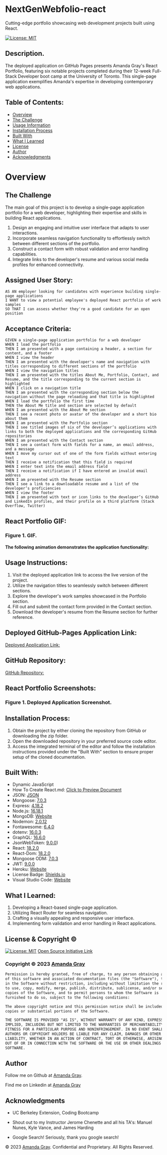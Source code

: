 # NextGenWebfolio-react

Cutting-edge portfolio showcasing web development projects built using React.


[![License: MIT](https://img.shields.io/badge/License-MIT-yellow.svg)](https://opensource.org/licenses/MIT)

## Description.
The deployed application on GitHub Pages presents Amanda Gray's React Portfolio, featuring six notable projects completed during their 12-week Full-Stack Developer boot camp at the University of Toronto. This single-page application exemplifies Amanda's expertise in developing contemporary web applications.


## Table of Contents:
- [Overview](#Overview)
- [The Challenge](#The-Challenge)
- [Usage Information](#Usage-Information)
- [Installation Process](#Installation-Process)
- [Built With](#Built-With)
- [What I Learned](#What-I-Learned)
- [License](#License)
- [Author](#Author)
- [Acknowledgments](#Acknowledgments)

# Overview

## The Challenge
The main goal of this project is to develop a single-page application portfolio for a web developer, highlighting their expertise and skills in building React applications.

1. Design an engaging and intuitive user interface that adapts to user interactions.
2. Incorporate seamless navigation functionality to effortlessly switch between different sections of the portfolio.
3. Construct a contact form with robust validation and error handling capabilities.
4. Integrate links to the developer's resume and various social media profiles for enhanced connectivity.


## Assigned User Story:
```
AS AN employer looking for candidates with experience building single-page applications
I WANT to view a potential employee's deployed React portfolio of work samples
SO THAT I can assess whether they're a good candidate for an open position
```

## Acceptance Criteria:
```
GIVEN a single-page application portfolio for a web developer
WHEN I load the portfolio
THEN I am presented with a page containing a header, a section for content, and a footer
WHEN I view the header
THEN I am presented with the developer's name and navigation with titles corresponding to different sections of the portfolio
WHEN I view the navigation titles
THEN I am presented with the titles About Me, Portfolio, Contact, and Resume, and the title corresponding to the current section is highlighted
WHEN I click on a navigation title
THEN I am presented with the corresponding section below the navigation without the page reloading and that title is highlighted
WHEN I load the portfolio the first time
THEN the About Me title and section are selected by default
WHEN I am presented with the About Me section
THEN I see a recent photo or avatar of the developer and a short bio about them
WHEN I am presented with the Portfolio section
THEN I see titled images of six of the developer’s applications with links to both the deployed applications and the corresponding GitHub repositories
WHEN I am presented with the Contact section
THEN I see a contact form with fields for a name, an email address, and a message
WHEN I move my cursor out of one of the form fields without entering text
THEN I receive a notification that this field is required
WHEN I enter text into the email address field
THEN I receive a notification if I have entered an invalid email address
WHEN I am presented with the Resume section
THEN I see a link to a downloadable resume and a list of the developer’s proficiencies
WHEN I view the footer
THEN I am presented with text or icon links to the developer’s GitHub and LinkedIn profiles, and their profile on a third platform (Stack Overflow, Twitter)
```

##  React Portfolio GIF:
### Figure 1. GIF.

#### The following animation demonstrates the application functionality:


## Usage Instructions:
1. Visit the deployed application link to access the live version of the project.
2. Utilize the navigation titles to seamlessly switch between different sections.
3. Explore the developer's work samples showcased in the Portfolio section.
4. Fill out and submit the contact form provided in the Contact section.
5. Download the developer's resume from the Resume section for further reference.

## Deployed GitHub-Pages Application Link:
[Deployed Application Link:]()

## GitHub Repository:
[GitHub Repository:](https://github.com/Berkeleycodingmomma/NextGenWebfolio-react)


## React Portfolio Screenshots:
### Figure 1. Deployed Application Screenshot.


## Installation Process:
1. Obtain the project by either cloning the repository from GitHub or downloading the zip folder.
2. Open the downloaded repository in your preferred source code editor.
3. Access the integrated terminal of the editor and follow the installation instructions provided under the "Built With" section to ensure proper setup of the cloned documentation.

## Built With:
- Dynamic JavaScript
- How To Create React.md: [Click to Preview Document](./src/documentation/HowToCreateReact.md)
- JSON: [JSON](https://www.npmjs.com/package/json)
- Mongoose: [7.0.3](https://www.npmjs.com/package/mongoose)
- Express: [4.18.2](https://www.npmjs.com/package/express)
- Node.js: [16.18.1](https://nodejs.org/en/blog/release/v16.18.1/)
- MongoDB: [Website](https://www.mongodb.com/)
- Nodemon: [2.0.12](https://www.npmjs.com/package/nodemon/v/2.0.12)
- Fontawesome: [6.4.0](https://www.npmjs.com/package/@fortawesome/)
- dotenv: [16.0.3](https://www.npmjs.com/package/dotenv)
- GraphQL: [16.6.0](https://www.npmjs.com/package/graphql)
- JsonWebToken: [9.0.0](https://www.npmjs.com/package/jsonwebtoken))
- React: [18.2.0](https://www.npmjs.com/package/react)
- React-Dom: [18.2.0](https://www.npmjs.com/package/react-dom)
- Mongoose ODM: [7.0.3](https://mongoosejs.com)
- JWT: [9.0.0](https://jwt.io)
- Heroku: [Website](https://www.heroku.com/platform)
- License Badge: [Shields.io](https://shields.io/)
- Visual Studio Code: [Website](https://code.visualstudio.com/)

## What I Learned:
1. Developing a React-based single-page application.
2. Utilizing React Router for seamless navigation.
3. Crafting a visually appealing and responsive user interface.
4. Implementing form validation and error handling in React applications.

## License & Copyright ©
  
[![License: MIT](https://img.shields.io/badge/License-MIT-yellow.svg)](https://opensource.org/licenses/MIT) [Open Source Initiative Link](https://opensource.org/licenses/MIT)

### Copyright © 2023 [Amanda Gray](https://github.com/Berkeleycodingmomma)
```md
Permission is hereby granted, free of charge, to any person obtaining a copy
of this software and associated documentation files (the "Software"), to deal
in the Software without restriction, including without limitation the rights
to use, copy, modify, merge, publish, distribute, sublicense, and/or sell
copies of the Software, and to permit persons to whom the Software is
furnished to do so, subject to the following conditions:

The above copyright notice and this permission notice shall be included in all
copies or substantial portions of the Software.

THE SOFTWARE IS PROVIDED "AS IS", WITHOUT WARRANTY OF ANY KIND, EXPRESS OR
IMPLIED, INCLUDING BUT NOT LIMITED TO THE WARRANTIES OF MERCHANTABILITY,
FITNESS FOR A PARTICULAR PURPOSE AND NONINFRINGEMENT. IN NO EVENT SHALL THE
AUTHORS OR COPYRIGHT HOLDERS BE LIABLE FOR ANY CLAIM, DAMAGES OR OTHER
LIABILITY, WHETHER IN AN ACTION OF CONTRACT, TORT OR OTHERWISE, ARISING FROM,
OUT OF OR IN CONNECTION WITH THE SOFTWARE OR THE USE OR OTHER DEALINGS IN THE
SOFTWARE.
```

## Author

Follow me on Github at [Amanda Gray](https://github.com/Berkeleycodingmomma). 

Find me on Linkedin at [Amanda Gray](https://www.linkedin.com/in/amanda-gray-121a6a254/)

## Acknowledgments

- UC Berkeley Extension, Coding Bootcamp

- Shout out to my Instructor Jerome Chenette and all his TA's: Manuel Nunes, Kyle Vance, and James Harding

- Google Search! Seriously, thank you google search!


© 2023 [Amanda Gray](https://github.com/Berkeleycodingmomma). Confidential and Proprietary. All Rights Reserved.
